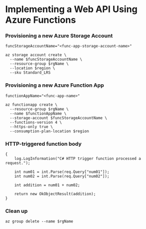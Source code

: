 # Implementing a Web API Using Azure Functions


### Provisioning a new Azure Storage Account
```
funcStorageAccountName="<func-app-storage-account-name>"

az storage account create \
  --name $funcStorageAccountName \
  --resource-group $rgName \
  --location $region \
  --sku Standard_LRS
```

### Provisioning a new Azure Function App
```
functionAppName="<func-app-name>"

az functionapp create \
  --resource-group $rgName \
  --name $functionAppName \
  --storage-account $funcStorageAccountName \
  --functions-version 4 \
  --https-only true \
  --consumption-plan-location $region
```

### HTTP-triggered function body
```
{
    log.LogInformation("C# HTTP trigger function processed a request.");

    int num01 = int.Parse(req.Query["num01"]);
    int num02 = int.Parse(req.Query["num02"]);

    int addition = num01 + num02;

    return new OkObjectResult(addition);
}
```

### Clean up
```
az group delete --name $rgName
```